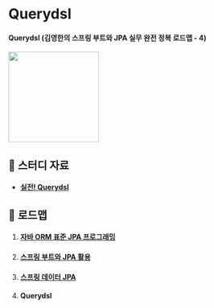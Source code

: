 # Querydsl

#### Querydsl (김영한의 스프링 부트와 JPA 실무 완전 정복 로드맵 - 4)

<img src="https://github.com/hyunmin0317/Querydsl/assets/63601183/a34f779f-faa0-42df-9361-b0ecf2d19a6e" height="180"/>

## :book: 스터디 자료

* #### [실전! Querydsl](https://www.inflearn.com/course/querydsl-%EC%8B%A4%EC%A0%84)

## :notebook_with_decorative_cover: 로드맵

1. #### [자바 ORM 표준 JPA 프로그래밍](https://github.com/hyunmin0317/Spring-JPA)
2. #### [스프링 부트와 JPA 활용](https://github.com/hyunmin0317/Spring-Boot-JPA)
3. #### [스프링 데이터 JPA](https://github.com/hyunmin0317/Spring-Data-JPA)
4. #### Querydsl
